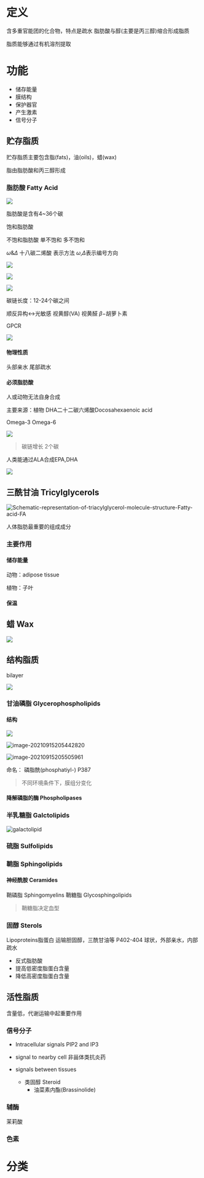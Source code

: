 # 定义

含多重官能团的化合物，特点是疏水
脂肪酸与醇(主要是丙三醇)缩合形成脂质

脂质能够通过有机溶剂提取

# 功能

+ 储存能量
+ 膜结构
+ 保护器官
+ 产生激素
+ 信号分子

## 贮存脂质

贮存脂质主要包含脂(fats)，油(oils)，蜡(wax)

脂由脂肪酸和丙三醇形成

### 脂肪酸 Fatty Acid

![](image/saturated_vs_unsaturated_lipids.jpg)

脂肪酸是含有4~36个碳

饱和脂肪酸
	
不饱和脂肪酸
	单不饱和
	多不饱和

$\omega \& \Delta$
十八碳二烯酸 表示方法
$\omega$,$\Delta$表示编号方向

![](image/100000000000036F0000021CA549CE00.png)

![](image/Fatty_acid_carbon_numbering.png)

![	](image/Two+conventions+for+naming+fatty+acids..jpg)

碳链长度：12-24个碳之间

顺反异构$\longleftrightarrow$光敏感
视黄醇(VA)
视黄醛
$\beta-$胡萝卜素

GPCR

![](image/Differences-Between-Saturated-and-Unsaturated-fatty-acids.jpeg)

#### 物理性质
头部亲水
尾部疏水


#### 必须脂肪酸
人或动物无法自身合成

主要来源：植物
DHA二十二碳六烯酸Docosahexaenoic acid

Omega-3
Omega-6

![](image/Structures-of-omega-6-and-omega-3-fatty-acids-Omega-3-fatty-acids-differ-from-omega-6.png)

> 碳链增长  2个碳

人类能通过ALA合成EPA,DHA

![](image/Chemical-structures-of-ALA-EPA-and-DHA.png)

## 三酰甘油 Tricylglycerols

![Schematic-representation-of-triacylglycerol-molecule-structure-Fatty-acid-FA](image/Schematic-representation-of-triacylglycerol-molecule-structure-Fatty-acid-FA.png)


人体脂肪最重要的组成成分


### 主要作用
#### 储存能量

动物：adipose tissue

植物：子叶



#### 保温

## 蜡 Wax

![](image/slide_10.jpg)

## 结构脂质
bilayer

![](image/17.6.new.jpg)

### 甘油磷脂 Glycerophospholipids

#### 结构

![](image/slide_1.jpg)



![image-20210915205442820](image/image-20210915205442820.png)

![image-20210915205505961](image/image-20210915205505961.png)

命名： 磷脂酰(phosphatiyl-) P387

> 不同环境条件下，膜组分变化

#### 降解磷脂的酶 Phospholipases

### 半乳糖脂 Galctolipids

![galactolipid](image/galactolipid-092a766a-4a55-4b05-b897-6429ce5026f-resize-750.jpeg)

### 硫脂 Sulfolipids

###  鞘脂 Sphingolipids
#### 神经酰胺 Ceramides

鞘磷脂 Sphingomyelins 鞘糖脂 Glycosphingolipids
> 鞘糖脂决定血型

### 固醇 Sterols

Lipoproteins脂蛋白  运输胆固醇，三酰甘油等 P402-404
球状，外部亲水，内部疏水
+  反式脂肪酸
+  提高低密度脂蛋白含量
+  降低高密度脂蛋白含量

## 活性脂质
含量低，代谢运输中起重要作用

### 信号分子

+ Intracellular signals
PIP2 and IP3
+ signal to nearby cell
非甾体类抗炎药

+ signals between tissues
 	+ 类固醇 Steroid
	 	+ 油菜素内酯(Brassinolide)

### 辅酶

茉莉酸


### 色素


# 分类

